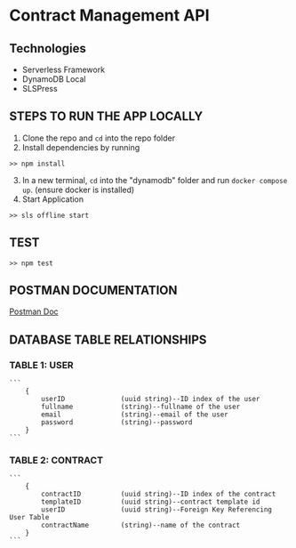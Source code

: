 # Contract Management API

## Technologies

- Serverless Framework
- DynamoDB Local
- SLSPress

## STEPS TO RUN THE APP LOCALLY

1. Clone the repo and `cd` into the repo folder
2. Install dependencies by running 
```
>> npm install
```
3. In a new terminal, `cd` into the "dynamodb" folder and run `docker compose up`. (ensure docker is installed)
4. Start Application
```
>> sls offline start
```

## TEST
```
>> npm test
```

## POSTMAN DOCUMENTATION
[Postman Doc](https://documenter.getpostman.com/view/11044390/2s7Z15E3Ci)

## DATABASE TABLE RELATIONSHIPS

### TABLE 1: USER
    ```
        {
            userID              (uuid string)--ID index of the user
            fullname            (string)--fullname of the user
            email               (string)--email of the user
            password            (string)--password
        }
    ```

### TABLE 2: CONTRACT
    ```
        {
            contractID          (uuid string)--ID index of the contract
            templateID          (uuid string)--contract template id
            userID              (uuid string)--Foreign Key Referencing User Table
            contractName        (string)--name of the contract
        }
    ```



